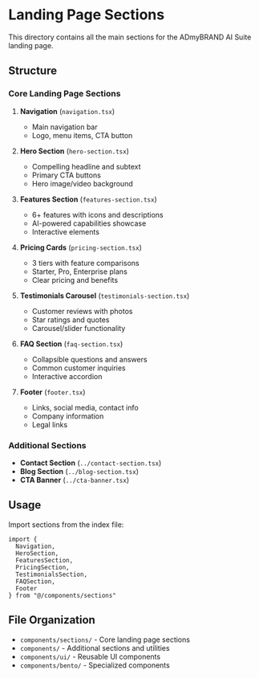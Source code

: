 # Landing Page Sections

This directory contains all the main sections for the ADmyBRAND AI Suite landing page.

## Structure

### Core Landing Page Sections

1. **Navigation** (`navigation.tsx`)
   - Main navigation bar
   - Logo, menu items, CTA button

2. **Hero Section** (`hero-section.tsx`)
   - Compelling headline and subtext
   - Primary CTA buttons
   - Hero image/video background

3. **Features Section** (`features-section.tsx`)
   - 6+ features with icons and descriptions
   - AI-powered capabilities showcase
   - Interactive elements

4. **Pricing Cards** (`pricing-section.tsx`)
   - 3 tiers with feature comparisons
   - Starter, Pro, Enterprise plans
   - Clear pricing and benefits

5. **Testimonials Carousel** (`testimonials-section.tsx`)
   - Customer reviews with photos
   - Star ratings and quotes
   - Carousel/slider functionality

6. **FAQ Section** (`faq-section.tsx`)
   - Collapsible questions and answers
   - Common customer inquiries
   - Interactive accordion

7. **Footer** (`footer.tsx`)
   - Links, social media, contact info
   - Company information
   - Legal links

### Additional Sections

- **Contact Section** (`../contact-section.tsx`)
- **Blog Section** (`../blog-section.tsx`)
- **CTA Banner** (`../cta-banner.tsx`)

## Usage

Import sections from the index file:

```tsx
import { 
  Navigation,
  HeroSection,
  FeaturesSection,
  PricingSection,
  TestimonialsSection,
  FAQSection,
  Footer
} from "@/components/sections"
```

## File Organization

- `components/sections/` - Core landing page sections
- `components/` - Additional sections and utilities
- `components/ui/` - Reusable UI components
- `components/bento/` - Specialized components 